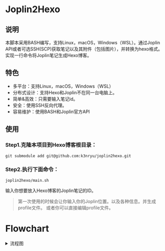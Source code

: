 # Joplin2Hexo

## 说明
本脚本采用BASH编写，支持Linux，macOS，Windows（WSL）。通过Joplin API或者可选SSH(SCP)获取笔记以及其附件（包括图片），并转换为hexo格式。实现一行命令将Joplin笔记生成Hexo博客。

## 特色
- 多平台：支持Linux，macOS，Windows（WSL）
- 分布式设计：支持Hexo和Joplin不在同一台电脑上。
- 简单&高效：只需要输入笔记id。
- 安全：使用SSH反向代理。
- 容易维护：使用BASH和Joplin官方API

## 使用
### Step1.克隆本项目到Hexo博客根目录：
```
git submodule add git@github.com:k3nryu/joplin2hexo.git
```
### Step2.执行下面命令：
```
joplin2hexo/main.sh
```
输入你想要放入Hexo博客的Joplin笔记的ID。
> 第一次使用的时候会让你输入你的Joplin位置。以及各种信息。并生成profile文件。
> 或者你可以直接编辑profile文件。

# Flowchart
<details>
<summary>流程图</summary>
```mermaid
flowchart TD
	start([start]) --> id1{The location of the JoplinClipperServer relative to this program.}
	id1 --> |remote| SSH_L[SSH Local port forwarding :41184] --> test1
	id1 --> |local| test1[Testing JoplinClipperServer connetciton and return the result.]
	test1 --> test2{Use API to check token available and return the result}
	test2 --> |No| req1[Request token]
	test2 --> |Yes| getNoteID[Ask user Joplin note id.] --> proc1
	proc1[Get note body] --> proc2
	proc2[Convert note body JSON to Markdown] --> proc3
	proc3[Modify]
	
```
</details>

## 更新
```
cd $Your_Hexo_Directory
git pull --recurse-submodules
```
